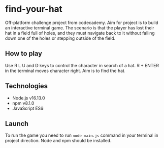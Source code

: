 # find-your-hat

Off-platform challenge project from codecademy. Aim for project is to build an interactive terminal game. The scenario is that the player has lost their hat in a field full of holes, and they must navigate back to it without falling down one of the holes or stepping outside of the field.

## How to play

Use R L U and D keys to control the character in search of a hat. R + ENTER in the terminal moves character right. Aim is to find the hat.

## Technologies

- Node.js v16.13.0
- npm v8.1.0
- JavaScript ES6

## Launch 

To run the game you need to run `node main.js` command in your terminal in project direction. Node and npm should be installed.

